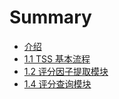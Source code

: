 # Summary

* [介绍](README.md)
* [1.1 TSS 基本流程](chapter1.md)
* [1.2 评分因子提取模块](12_ping_fen_yin_zi_ti_qu_mo_kuai.md)
* [1.4 评分查询模块](13_ping_fen_ji_suan_mo_kuai.md)

